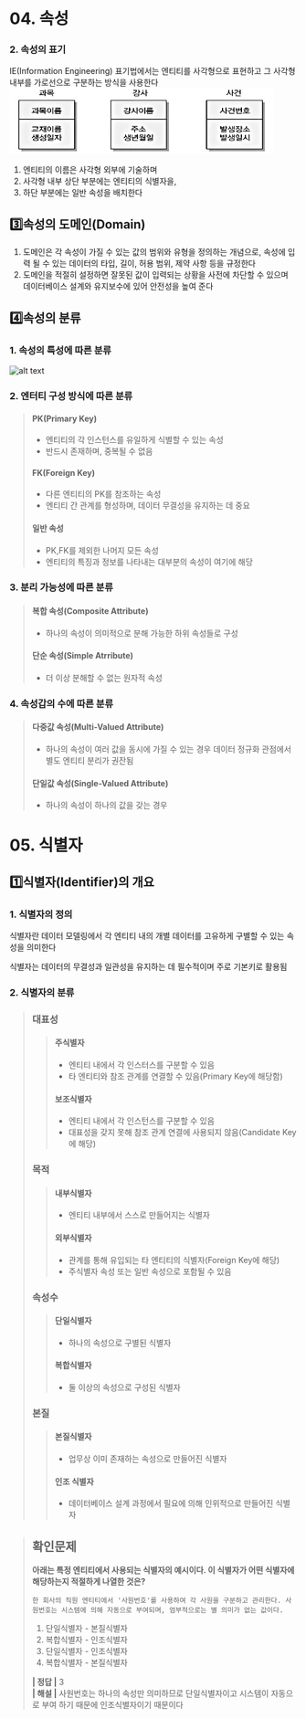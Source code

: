 # 04. 속성
### 2. 속성의 표기
IE(Information Engineering) 표기법에서는 엔티티를 사각형으로 표현하고 그 사각형 내부를 가로선으로 구분하는 방식을 사용한다
![alt text](OCmZsRfVrNahjakhaM1eeWWDr1s.jpg)
1. 엔티티의 이름은 사각형 외부에 기술하며
2. 사각형 내부 상단 부분에는 엔티티의 식별자을,
3. 하단 부분에는 일반 속성을 배치한다

## 3️⃣속성의 도메인(Domain)
1. 도메인은 각 속성이 가질 수 있는 값의 범위와 유형을 정의하는 개념으로, 속성에 입력 될 수 있는 데이터의 타입, 길이, 허용 범위, 제약 사항 등을 규정한다
2. 도메인을 적절히 설정하면 잘못된 값이 입력되는 상황을 사전에 차단할 수 있으며 데이터베이스 설계와 유지보수에 있어 안전성을 높여 준다

## 4️⃣속성의 분류
### 1. 속성의 특성에 따른 분류
![alt text](image-2.png)

### 2. 엔터티 구성 방식에 따른 분류
> #### PK(Primary Key)
> - 엔티티의 각 인스턴스를 유일하게 식별할 수 있는 속성
> - 반드시 존재하며, 중복될 수 없음
> #### FK(Foreign Key)
> - 다른 엔티티의 PK를 참조하는 속성
> - 엔티티 간 관계를 형성하며, 데이터 무결성을 유지하는 데 중요
> #### 일반 속성
> - PK,FK를 제외한 나머지 모든 속성
> - 엔티티의 특징과 정보를 나타내는 대부분의 속성이 여기에 해당

### 3. 분리 가능성에 따른 분류
> #### 복합 속성(Composite Attribute)
> - 하나의 속성이 의미적으로 분해 가능한 하위 속성들로 구성
> #### 단순 속성(Simple Atrribute)
> - 더 이상 분해할 수 없는 원자적 속성

### 4. 속성갑의 수에 따른 분류
> #### 다중값 속성(Multi-Valued Attribute)
> - 하나의 속성이 여러 값을 동시에 가질 수 있는 경우
> 데이터 정규화 관점에서 별도 엔티티 분리가 권잔됨
> #### 단일값 속성(Single-Valued Attribute)
> - 하나의 속성이 하나의 값을 갖는 경우

# 05. 식별자
## 1️⃣식별자(Identifier)의 개요
### 1. 식별자의 정의
식별자란 데이터 모델링에서 각 엔티티 내의 개별 데이터를 고유하게 구별할 수 있는 속성을 의미한다

식별자는 데이터의 무결성과 일관성을 유지하는 데 필수적이며 주로 기본키로 활용됨

### 2. 식별자의 분류
> ### 대표성
> > #### 주식별자
> > - 엔티티 내에서 각 인스터스를 구분할 수 있음
> > - 타 엔티티와 참조 관계를 연결할 수 있음(Primary Key에 해당함)
> > #### 보조식별자
> > - 엔티티 내에서 각 인스턴스를 구분할 수 있음
> > - 대표성을 갖지 못해 참조 관계 연결에 사용되지 않음(Candidate Key에 해당)
> ### 목적
> > #### 내부식별자
> > - 엔티티 내부에서 스스로 만들어지는 식별자
> > #### 외부식별자
> > - 관계를 통해 유입되는 타 엔티티의 식별자(Foreign Key에 해당)
> > - 주식별자 속성 또는 일반 속성으로 포함될 수 있음
> ### 속성수
> > #### 단일식별자
> > - 하나의 속성으로 구별된 식별자
> > #### 복합식별자
> > - 둘 이상의 속성으로 구성된 식별자
> ### 본질
> > #### 본질식별자 
> > - 업무상 이미 존재하는 속성으로 만들어진 식별자
> > #### 인조 식별자
> > - 데이터베이스 설계 과정에서 필요에 의해 인위적으로 만들어진 식별자

> ## 확인문제
> **아래는 특정 엔티티에서 사용되는 식별자의 예시이다. 이 식별자가 어떤 식별자에 해당하는지 적절하게 나열한 것은?**
> ```
> 한 회사의 직원 엔티티에서 '사원번호'를 사용하여 각 사원을 구분하고 관리한다. 사원번호는 시스템에 의해 자동으로 부여되며, 엄부적으로는 별 의미가 없는 값이다.
> ```
> 1. 단일식별자 - 본질식별자
> 2. 복합식별자 - 인조식별자
> 3. 단일식별자 - 인조식별자
> 4. 복합식별자 - 본질식별자<br>
> 
> **| 정답 |** 3<br>
> **| 해설 |** 사원번호는 하나의 속성만 의미하므로 단일식별자이고 시스템이 자동으로 부여 하기 때문에 인조식별자이기 때문이다